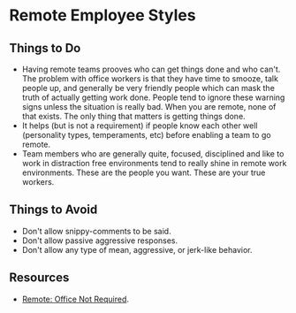 # Remote Employee Styles

## Things to Do

* Having remote teams prooves who can get things done and who can't. The problem with office workers is that they have
  time to smooze, talk people up, and generally be very friendly people which can mask the truth of actually getting
  work done. People tend to ignore these warning signs unless the situation is really bad. When you are remote, none of
  that exists. The only thing that matters is getting things done.
* It helps (but is not a requirement) if people know each other well (personality types, temperaments, etc) before
  enabling a team to go remote.
* Team members who are generally quite, focused, disciplined and like to work in distraction free environments tend
  to really shine in remote work environments. These are the people you want. These are your true workers.

## Things to Avoid

* Don't allow snippy-comments to be said.
* Don't allow passive aggressive responses.
* Don't allow any type of mean, aggressive, or jerk-like behavior.

## Resources

* [Remote: Office Not Required](https://37signals.com/remote).
